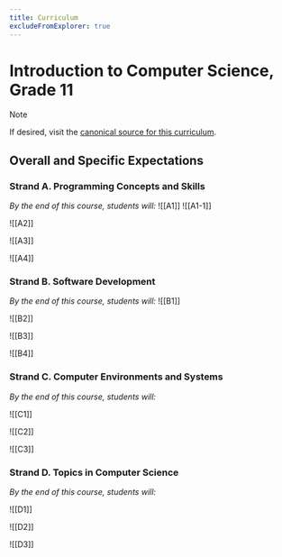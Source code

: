 ```yaml
---
title: Curriculum
excludeFromExplorer: true
---
```

# Introduction to Computer Science, Grade 11

> [!NOTE]
> If desired, visit the [canonical source for this curriculum](https://www.edu.gov.on.ca/eng/curriculum/secondary/computer10to12_2008.pdf#page=41).

## Overall and Specific Expectations

### Strand A. Programming Concepts and Skills
*By the end of this course, students will:* 
![[A1]]
![[A1-1]]

![[A2]]

![[A3]]

![[A4]]

### Strand B. Software Development
*By the end of this course, students will:* 
![[B1]]

![[B2]]

![[B3]]

![[B4]]

### Strand C. Computer Environments and Systems
*By the end of this course, students will:* 

![[C1]]

![[C2]]

![[C3]]

### Strand D. Topics in Computer Science
*By the end of this course, students will:* 

![[D1]]

![[D2]]

![[D3]]
